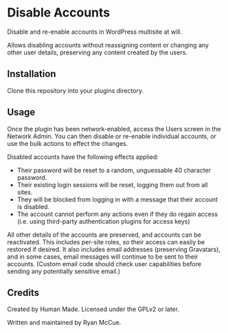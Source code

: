 # Disable Accounts

Disable and re-enable accounts in WordPress multisite at will.

Allows disabling accounts without reassigning content or changing any other user details, preserving any content created by the users.


## Installation

Clone this repository into your plugins directory.


## Usage

Once the plugin has been network-enabled, access the Users screen in the Network Admin. You can then disable or re-enable individual accounts, or use the bulk actions to effect the changes.

Disabled accounts have the following effects applied:

* Their password will be reset to a random, unguessable 40 character password.
* Their existing login sessions will be reset, logging them out from all sites.
* They will be blocked from logging in with a message that their account is disabled.
* The account cannot perform any actions even if they do regain access (i.e. using third-party authentication plugins for access keys)

All other details of the accounts are preserved, and accounts can be reactivated. This includes per-site roles, so their access can easily be restored if desired. It also includes email addresses (preserving Gravatars), and in some cases, email messages will continue to be sent to their accounts. (Custom email code should check user capabilities before sending any potentially sensitive email.)


## Credits

Created by Human Made. Licensed under the GPLv2 or later.

Written and maintained by Ryan McCue.
